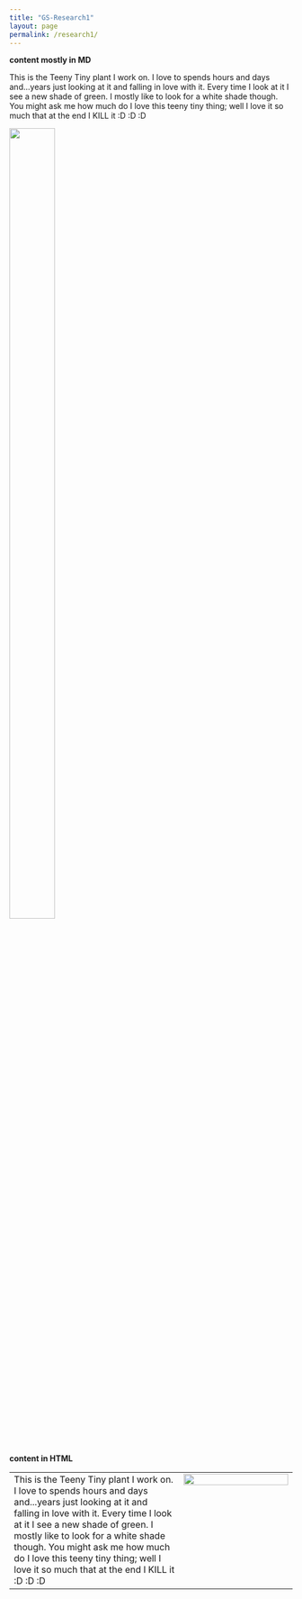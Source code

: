 ```yaml
---
title: "GS-Research1"
layout: page
permalink: /research1/
---
```

<strong> content mostly in MD </strong>

This is the Teeny Tiny plant I work on. I love to spends hours and days and...years just looking at it and falling in love with it.
    Every time I look at it I see a new shade of green. I mostly like to look for a white shade though. 
You might ask me how much do I love this teeny tiny thing; well I love it so much that at the end I KILL it :D :D :D

<img style="float: center;" align="top" src="/assets/images/Gautam_Hpa_infectedPlant.JPG" height="60%" width="40%"/>

<strong> content in HTML </strong>
<!-- this is how HTML multiline comments work -->
<!-- Start of comment 
End of comment -->
<table height="60%">
  <tr><td width="60%" height="60%" valign="top" align="left">
      This is the Teeny Tiny plant I work on. I love to spends hours and days and...years just looking at it and falling in love with it.
    Every time I look at it I see a new shade of green. I mostly like to look for a white shade though. 
You might ask me how much do I love this teeny tiny thing; well I love it so much that at the end I KILL it :D :D :D
</td>
    <td width="40%" height="60%" valign="top" style="border: none;">
      <img style="float: center;" src="/assets/images/Gautam_Hpa_infectedPlant.JPG" width="100%"/>
    </td>
  </tr>
</table> 

